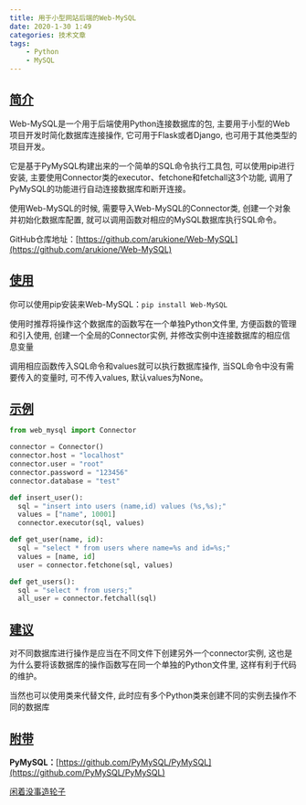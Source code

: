 ```yaml
---
title: 用于小型网站后端的Web-MySQL
date: 2020-1-30 1:49
categories: 技术文章
tags:
    - Python
    - MySQL
---
```



[简介](#简介)
---

Web-MySQL是一个用于后端使用Python连接数据库的包, 主要用于小型的Web项目开发时简化数据库连接操作, 它可用于Flask或者Django, 也可用于其他类型的项目开发。

它是基于PyMySQL构建出来的一个简单的SQL命令执行工具包, 可以使用pip进行安装, 主要使用Connector类的executor、fetchone和fetchall这3个功能, 调用了PyMySQL的功能进行自动连接数据库和断开连接。

使用Web-MySQL的时候, 需要导入Web-MySQL的Connector类, 创建一个对象并初始化数据库配置, 就可以调用函数对相应的MySQL数据库执行SQL命令。
<!--more-->
GitHub仓库地址：[https://github.com/arukione/Web-MySQL](https://github.com/arukione/Web-MySQL)

[使用](#使用)
---

你可以使用pip安装来Web-MySQL：`pip install Web-MySQL`

使用时推荐将操作这个数据库的函数写在一个单独Python文件里, 方便函数的管理和引入使用, 创建一个全局的Connector实例, 并修改实例中连接数据库的相应信息变量

调用相应函数传入SQL命令和values就可以执行数据库操作, 当SQL命令中没有需要传入的变量时, 可不传入values, 默认values为None。

[示例](#示例)
---

```Python
from web_mysql import Connector

connector = Connector()
connector.host = "localhost"
connector.user = "root"
connector.password = "123456"
connector.database = "test"

def insert_user():
  sql = "insert into users (name,id) values (%s,%s);"
  values = ["name", 10001]
  connector.executor(sql, values)

def get_user(name, id):
  sql = "select * from users where name=%s and id=%s;"
  values = [name, id]
  user = connector.fetchone(sql, values)

def get_users():
  sql = "select * from users;"
  all_user = connector.fetchall(sql)
```

[建议](#建议)
---

对不同数据库进行操作是应当在不同文件下创建另外一个connector实例, 这也是为什么要将该数据库的操作函数写在同一个单独的Python文件里, 这样有利于代码的维护。

当然也可以使用类来代替文件, 此时应有多个Python类来创建不同的实例去操作不同的数据库

[附带](#附带)
---

**PyMySQL：**[https://github.com/PyMySQL/PyMySQL](https://github.com/PyMySQL/PyMySQL)

[闲着没事造轮子](https://www.arukione.com/%E9%97%B2%E7%9D%80%E6%B2%A1%E4%BA%8B%E9%80%A0%E8%BD%AE%E5%AD%90/)
